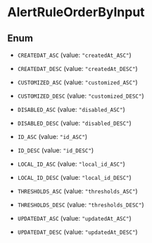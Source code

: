 

# AlertRuleOrderByInput

## Enum


* `CREATEDAT_ASC` (value: `"createdAt_ASC"`)

* `CREATEDAT_DESC` (value: `"createdAt_DESC"`)

* `CUSTOMIZED_ASC` (value: `"customized_ASC"`)

* `CUSTOMIZED_DESC` (value: `"customized_DESC"`)

* `DISABLED_ASC` (value: `"disabled_ASC"`)

* `DISABLED_DESC` (value: `"disabled_DESC"`)

* `ID_ASC` (value: `"id_ASC"`)

* `ID_DESC` (value: `"id_DESC"`)

* `LOCAL_ID_ASC` (value: `"local_id_ASC"`)

* `LOCAL_ID_DESC` (value: `"local_id_DESC"`)

* `THRESHOLDS_ASC` (value: `"thresholds_ASC"`)

* `THRESHOLDS_DESC` (value: `"thresholds_DESC"`)

* `UPDATEDAT_ASC` (value: `"updatedAt_ASC"`)

* `UPDATEDAT_DESC` (value: `"updatedAt_DESC"`)



